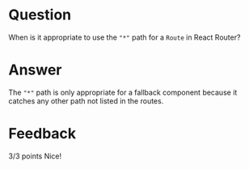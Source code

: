 # Question

When is it appropriate to use the `"*"` path for a `Route` in React Router?

# Answer

The `"*"` path is only appropriate for a fallback component because it catches any other path not listed in the routes.

# Feedback

3/3 points
Nice!